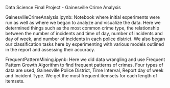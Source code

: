 Data Science Final Project - Gainesville Crime Analysis

GainesvilleCrimeAnalysis.ipynb:
Notebook where initial experiments were run as well as where we began to analyze and visualize the data. Here we determined things such as the most common crime type, the relationship between the number of incidents and time of day, number of incidents and day of week, and number of incidents in each police district. We also began our classification tasks here by experimenting with various models outlined in the report and assessing their accuracy.

FrequentPatternMining.ipynb:
Here we did data wrangling and use Frequent Pattern Growth Algorithm to find frequent patterns of crimes. Four types of data are used, Gainesville Police District, Time Interval, Report day of week and Incident Type. We get the most frequent itemsets for each length of itemsets.
